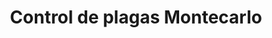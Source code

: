 ---
title: "Control de plagas Montecarlo"
url: /zalatitan/control-de-plagas-montecarlo/
shop: Schädlingsbekämpfung
---